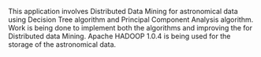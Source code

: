 This application involves Distributed Data Mining for astronomical data using Decision Tree algorithm and Principal Component Analysis algorithm. Work is being done to implement both the algorithms and improving the for Distributed data Mining. Apache HADOOP 1.0.4 is being used for the storage of the astronomical data.
